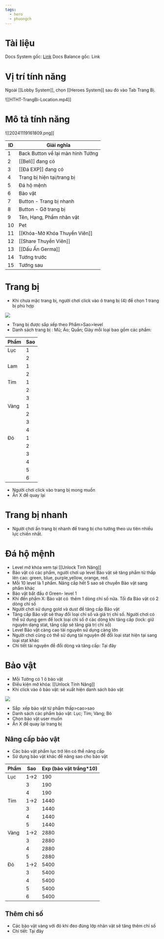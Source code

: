 ```yaml
---
tags:
  - hero
  - phuongch
---
```

# Tài liệu
Docs System gốc: [Link](https://docs.google.com/document/d/12JphWKZLjPIt8g74OX-ahpQsh0lDPTgHdr7dHbTGphU/edit?tab=t.0)
Docs Balance gốc: Link

# Vị trí tính năng
Ngoài [[Lobby System]], chọn [[Heroes System]] sau đó vào Tab Trang Bị.

![[HTHT-TrangBi-Location.mp4]]
# Mô tả tính năng
![[20241119161809.png]]

| ID  | Giải nghĩa                        |
| --- | --------------------------------- |
| 1   | Back Button về lại màn hình Tướng |
| 2   | [[Beli]] đang có                  |
| 3   | [[Đá EXP]] đang có                |
| 4   | Trang bị hiện tại/trang bị        |
| 5   | Đá hộ mệnh                        |
| 6   | Bảo vật                           |
| 7   | Button - Trang bị nhanh           |
| 8   | Button - Gỡ trang bị              |
| 9   | Tên, Hạng, Phẩm nhân vật          |
| 10  | Pet                               |
| 11  | [[Khóa-Mở Khóa Thuyền Viên]]      |
| 12  | [[Share Thuyền Viên]]             |
| 13  | [[Dấu Ấn Germa]]                  |
| 14  | Tướng trước                       |
| 15  | Tướng sau                         |

# Trang bị
- Khi chưa mặc trang bị, người chơi click vào ô trang bị (4) để chọn 1 trang bị phù hợp

![](https://lh7-rt.googleusercontent.com/docsz/AD_4nXcEk0WwSZRh9a8B2-pxfn6I_hzOegprC6nevJRJN-bFujIE-2rJonSzcBISNjOv-bc1pvB3uUTbVJS1qt6ntybmX-3y6KJ4ohh5TsvkyCbwDng_sTQaC9ft5pyjJFW2i9FJH2fRKQ?key=OAGsZBxi1N9J8bm8LC37Hi3-)

- Trang bị được sắp xếp theo Phẩm>Sao>level
- Danh sách trang bị : Mũ; Áo; Quần; Giày mỗi loại bao gồm các phẩm:

| Phẩm | Sao |
| ---- | --- |
| Lục  | 1   |
|      | 2   |
| Lam  | 1   |
|      | 2   |
| Tím  | 1   |
|      | 2   |
|      | 3   |
| Vàng | 1   |
|      | 2   |
|      | 3   |
|      | 4   |
| Đỏ   | 1   |
|      | 2   |
|      | 3   |
|      | 4   |
|      | 5   |
|      | 6   |

- Người chơi click vào trang bị mong muốn
- Ấn X để quay lại

# Trang bị nhanh
- Người chơi ấn trang bị nhanh để trang bị cho tướng theo ưu tiên nhiều lực chiến nhất.

# Đá hộ mệnh
- Level mở khóa xem tại [[Unlock Tính Năng]]
- Bảo vật có các phẩm, người chơi up level Bảo vật sẽ tăng phẩm từ thấp lên cao: green, blue, purple,yellow, orange, red.
- Mỗi 10 level là 1 phẩm. Nâng cấp hết 5 sao sẽ chuyển Bảo vật sang phẩm khác
- Bảo vật bắt đầu ở Green- level 1
- Khi đến phẩm X: Bảo vật có  thêm 1 dòng chỉ số nữa. Tối đa Bảo vật có 2 dòng chỉ số
- Người chơi sử dụng gold và dust để tăng cấp Bảo vật
- Tăng cấp Bảo vật sẽ thay đổi loại chỉ số và giá trị chỉ số. Người chơi có thể sử dụng gem để lock loại chỉ số ở các dòng khi tăng cấp (lock: giữ nguyên dạng stat, tăng cấp sẽ tăng giá trị chỉ số)
- Level Bảo vật càng cao tài nguyên sử dụng càng lớn
- Người chơi cũng có thể sử dụng tài nguyên để đổi loại stat hiện tại sang loại stat khác
- Chi tiết tài nguyên để đổi dòng và tăng cấp: Tại đây
# Bảo vật
- Mỗi Tướng có 1 ô bảo vật
- Điều kiện mở khóa: [[Unlock Tính Năng]]
- Khi click vào ô bảo vật: sẽ xuất hiện danh sách bảo vật 

![](https://lh7-rt.googleusercontent.com/docsz/AD_4nXe7NelI0pTNsMnk3eFInIBPNTBWHeC4Tf83ZuwsUfUr30o8HvrpqDTt1k2wxjkPOt5WqD-jrdFuNPxbMvsjoxRYUvQ_-EcX6bRXlBKjNEuc07bJC07qTc-18oNPnixbqnWkoMARtg?key=OAGsZBxi1N9J8bm8LC37Hi3-)

- Sắp  xếp bảo vật từ phẩm thấp>cao>sao
- Danh sách các phẩm bảo vật: Lục; Tím; Vàng; Bỏ
- Chọn bảo vật user muốn
- Ấn X để quay lại trang bị
  
## Nâng cấp bảo vật
- Các bảo vật phẩm lục trở lên có thể nâng cấp
- Sử dụng bảo vật khác để nâng sao cho bảo vật

| Phẩm | Sao  | Exp (bảo vật trắng*10) |
| ---- | ---- | ---------------------- |
| Lục  | 1->2 | 190                    |
|      | 3    | 190                    |
|      | 4    | 190                    |
| Tím  | 1->2 | 1440                   |
|      | 3    | 1440                   |
|      | 4    | 1440                   |
|      | 5    | 1440                   |
| Vàng | 1->2 | 2880                   |
|      | 3    | 2880                   |
|      | 4    | 2880                   |
|      | 5    | 2880                   |
| Đỏ   | 1->2 | 5400                   |
|      | 3    | 5400                   |
|      | 4    | 5400                   |
|      | 5    | 5400                   |
|      | 6    | 5400                   |

## Thêm chỉ số
- Các bảo vật vàng với đỏ khi đeo đúng lớp nhân vật sẽ tăng thêm chỉ số
- Chi tiết: Tại đây
